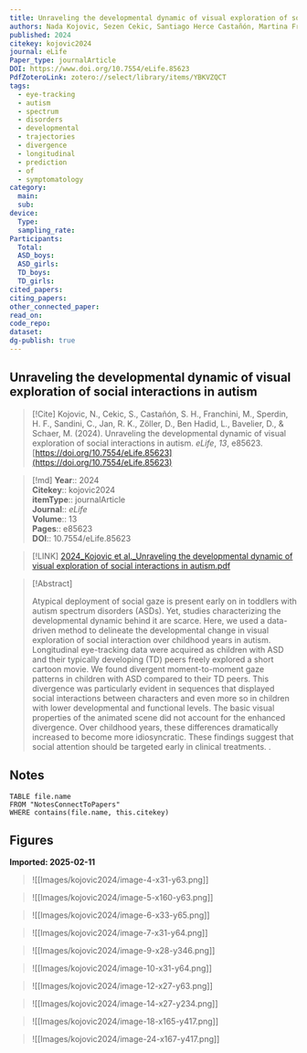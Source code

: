```yaml
---
title: Unraveling the developmental dynamic of visual exploration of social interactions in autism
authors: Nada Kojovic, Sezen Cekic, Santiago Herce Castañón, Martina Franchini, Holger Franz Sperdin, Corrado Sandini, Reem Kais Jan, Daniela Zöller, Lylia Ben Hadid, Daphné Bavelier, Marie Schaer
published: 2024
citekey: kojovic2024
journal: eLife
Paper_type: journalArticle
DOI: https://www.doi.org/10.7554/eLife.85623
PdfZoteroLink: zotero://select/library/items/YBKVZQCT
tags:
  - eye-tracking
  - autism
  - spectrum
  - disorders
  - developmental
  - trajectories
  - divergence
  - longitudinal
  - prediction
  - of
  - symptomatology
category:
  main: 
  sub: 
device:
  Type: 
  sampling_rate: 
Participants:
  Total: 
  ASD_boys: 
  ASD_girls: 
  TD_boys: 
  TD_girls: 
cited_papers: 
citing_papers: 
other_connected_paper: 
read_on: 
code_repo: 
dataset: 
dg-publish: true
---
```


## Unraveling the developmental dynamic of visual exploration of social interactions in autism

> [!Cite]
> Kojovic, N., Cekic, S., Castañón, S. H., Franchini, M., Sperdin, H. F., Sandini, C., Jan, R. K., Zöller, D., Ben Hadid, L., Bavelier, D., & Schaer, M. (2024). Unraveling the developmental dynamic of visual exploration of social interactions in autism. _eLife_, _13_, e85623. [https://doi.org/10.7554/eLife.85623](https://doi.org/10.7554/eLife.85623)


>[!md]
> **Year**:: 2024   
> **Citekey**:: kojovic2024  
> **itemType**:: journalArticle  
> **Journal**:: *eLife*  
> **Volume**:: 13   
> **Pages**:: e85623  
> **DOI**:: 10.7554/eLife.85623    

> [!LINK] 
> [2024_Kojovic et al._Unraveling the developmental dynamic of visual exploration of social interactions in autism.pdf](zotero://select/library/items/H5E3ADPF)

> [!Abstract]
>
> Atypical deployment of social gaze is present early on in toddlers with autism spectrum disorders (ASDs). Yet, studies characterizing the developmental dynamic behind it are scarce. Here, we used a data-driven method to delineate the developmental change in visual exploration of social interaction over childhood years in autism. Longitudinal eye-tracking data were acquired as children with ASD and their typically developing (TD) peers freely explored a short cartoon movie. We found divergent moment-to-moment gaze patterns in children with ASD compared to their TD peers. This divergence was particularly evident in sequences that displayed social interactions between characters and even more so in children with lower developmental and functional levels. The basic visual properties of the animated scene did not account for the enhanced divergence. Over childhood years, these differences dramatically increased to become more idiosyncratic. These findings suggest that social attention should be targeted early in clinical treatments.
>.
> 


## Notes

```dataview 
TABLE file.name 
FROM "NotesConnectToPapers" 
WHERE contains(file.name, this.citekey)
```


## Figures

**Imported: 2025-02-11**

> ![[Images/kojovic2024/image-4-x31-y63.png]]

> ![[Images/kojovic2024/image-5-x160-y63.png]]

> ![[Images/kojovic2024/image-6-x33-y65.png]]

> ![[Images/kojovic2024/image-7-x31-y64.png]]

> ![[Images/kojovic2024/image-9-x28-y346.png]]

> ![[Images/kojovic2024/image-10-x31-y64.png]]

> ![[Images/kojovic2024/image-12-x27-y63.png]]

> ![[Images/kojovic2024/image-14-x27-y234.png]]

> ![[Images/kojovic2024/image-18-x165-y417.png]]

> ![[Images/kojovic2024/image-24-x167-y417.png]]